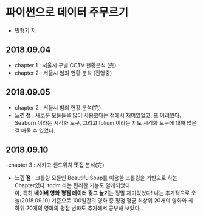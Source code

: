 # 파이썬으로 데이터 주무르기
- 민형기 저


## 2018.09.04
- chapter 1 : 서울시 구별 CCTV 현황분석 (完)
- chapter 2 : 서울시 범죄 현황 분석 (진행중)

## 2018.09.05
- chapter 2 : 서울시 범죄 현황 분석(完)
-  **느낀 점** : 새로운 모듈들을 많이 사용했다는 점에서 재미있었고, 또 어려웠다. Seaborn 이라는 시각화 도구, 그리고 folium 이라는 지도 시각화 도구에 대해 많은 걸 배울 수 있었다.

## 2018.09.10

 -chapter 3 : 시카고 샌드위치 맛집 분석(完)
 
  - **느낀 점** : 크롤링 모듈인 BeautifulSoup를 이용한 크롤링을 기반으로 하는 Chapter였다. tqdm 라는 편리한 기능도 알게되었다.<br>아, 특히 **네이버 영화 평점 데이터 갖고 놀기**는 정말 재미있었다! 나는 추가적으로 오늘(2018.09.10) 기준으로 100일간의 영화 중 평점 평균 최상위 20개의 영화와 최하위 20개의 영화의 평점 변화도 추가해서 공부해 보았다.
